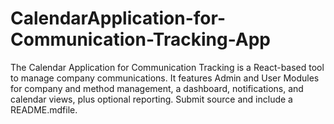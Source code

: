 # CalendarApplication-for-Communication-Tracking-App
The Calendar Application for Communication Tracking is a React-based tool to manage company communications. It features Admin and User Modules for company and method management, a dashboard, notifications, and calendar views, plus optional reporting. Submit source  and include a README.mdfile. 
